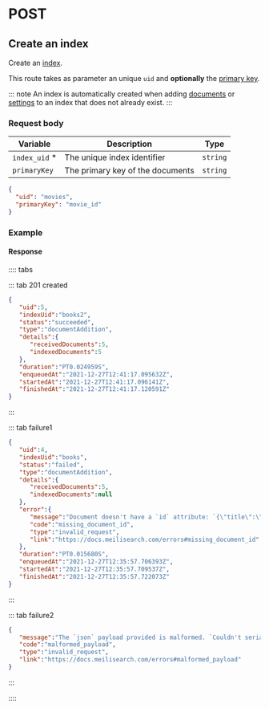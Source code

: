 # POST

## Create an index

<RouteHighlighter method="POST" route="/indexes"/>

Create an [index](/learn/core_concepts/indexes.md).

This route takes as parameter an unique `uid` and **optionally** the [primary key](/learn/core_concepts/indexes.md#primary-key).

::: note
An index is automatically created when adding [documents](/reference/api/documents.md) or [settings](/reference/api/settings.md) to an index that does not already exist.
:::

### Request body

| Variable        | Description                                                       | Type     |
| --------------- | ----------------------------------------------------------------- |----------|
| `index_uid` *   | The unique index identifier                                       | `string` |
| `primaryKey`    | The primary key of the documents                                  | `string` |

```json
{
  "uid": "movies",
  "primaryKey": "movie_id"
}
```

### Example

<CodeSamples id='create_an_index_1' />

#### Response

:::: tabs

::: tab 201 created

```json
{
   "uid":5,
   "indexUid":"books2",
   "status":"succeeded",
   "type":"documentAddition",
   "details":{
      "receivedDocuments":5,
      "indexedDocuments":5
   },
   "duration":"PT0.024959S",
   "enqueuedAt":"2021-12-27T12:41:17.095632Z",
   "startedAt":"2021-12-27T12:41:17.096141Z",
   "finishedAt":"2021-12-27T12:41:17.120591Z"
}
```

:::

::: tab failure1

```json
{
   "uid":4,
   "indexUid":"books",
   "status":"failed",
   "type":"documentAddition",
   "details":{
      "receivedDocuments":5,
      "indexedDocuments":null
   },
   "error":{
      "message":"Document doesn't have a `id` attribute: `{\"title\":\"The Parable of the Sower\",\"author\":\"Octavia E. Butler\",\"genres\":[\"science fiction\"],\"price\":10.0,\"priority\":1}`.",
      "code":"missing_document_id",
      "type":"invalid_request",
      "link":"https://docs.meilisearch.com/errors#missing_document_id"
   },
   "duration":"PT0.015680S",
   "enqueuedAt":"2021-12-27T12:35:57.706393Z",
   "startedAt":"2021-12-27T12:35:57.709537Z",
   "finishedAt":"2021-12-27T12:35:57.722073Z"
}
```

:::

::: tab failure2

```json
{
   "message":"The `json` payload provided is malformed. `Couldn't serialize document value: expected `,` or `}` at line 12 column 5`.",
   "code":"malformed_payload",
   "type":"invalid_request",
   "link":"https://docs.meilisearch.com/errors#malformed_payload"
}
```

:::

::::
